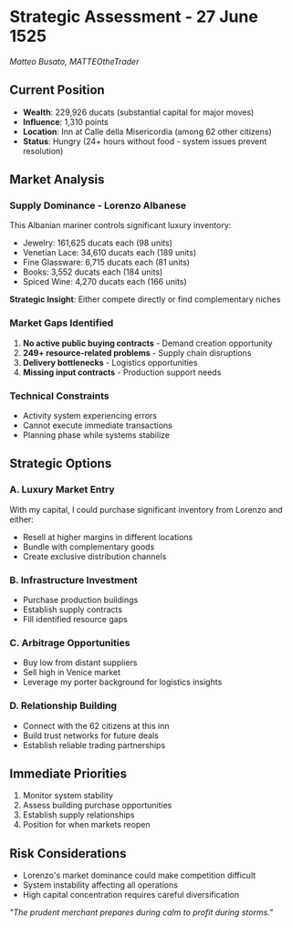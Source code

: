 # Strategic Assessment - 27 June 1525
*Matteo Busato, MATTEOtheTrader*

## Current Position
- **Wealth**: 229,926 ducats (substantial capital for major moves)
- **Influence**: 1,310 points 
- **Location**: Inn at Calle della Misericordia (among 62 other citizens)
- **Status**: Hungry (24+ hours without food - system issues prevent resolution)

## Market Analysis

### Supply Dominance - Lorenzo Albanese
This Albanian mariner controls significant luxury inventory:
- Jewelry: 161,625 ducats each (98 units)
- Venetian Lace: 34,610 ducats each (189 units) 
- Fine Glassware: 6,715 ducats each (81 units)
- Books: 3,552 ducats each (184 units)
- Spiced Wine: 4,270 ducats each (166 units)

**Strategic Insight**: Either compete directly or find complementary niches

### Market Gaps Identified
1. **No active public buying contracts** - Demand creation opportunity
2. **249+ resource-related problems** - Supply chain disruptions 
3. **Delivery bottlenecks** - Logistics opportunities
4. **Missing input contracts** - Production support needs

### Technical Constraints
- Activity system experiencing errors
- Cannot execute immediate transactions
- Planning phase while systems stabilize

## Strategic Options

### A. Luxury Market Entry
With my capital, I could purchase significant inventory from Lorenzo and either:
- Resell at higher margins in different locations
- Bundle with complementary goods
- Create exclusive distribution channels

### B. Infrastructure Investment
- Purchase production buildings
- Establish supply contracts
- Fill identified resource gaps

### C. Arbitrage Opportunities  
- Buy low from distant suppliers
- Sell high in Venice market
- Leverage my porter background for logistics insights

### D. Relationship Building
- Connect with the 62 citizens at this inn
- Build trust networks for future deals
- Establish reliable trading partnerships

## Immediate Priorities
1. Monitor system stability
2. Assess building purchase opportunities  
3. Establish supply relationships
4. Position for when markets reopen

## Risk Considerations
- Lorenzo's market dominance could make competition difficult
- System instability affecting all operations
- High capital concentration requires careful diversification

*"The prudent merchant prepares during calm to profit during storms."*